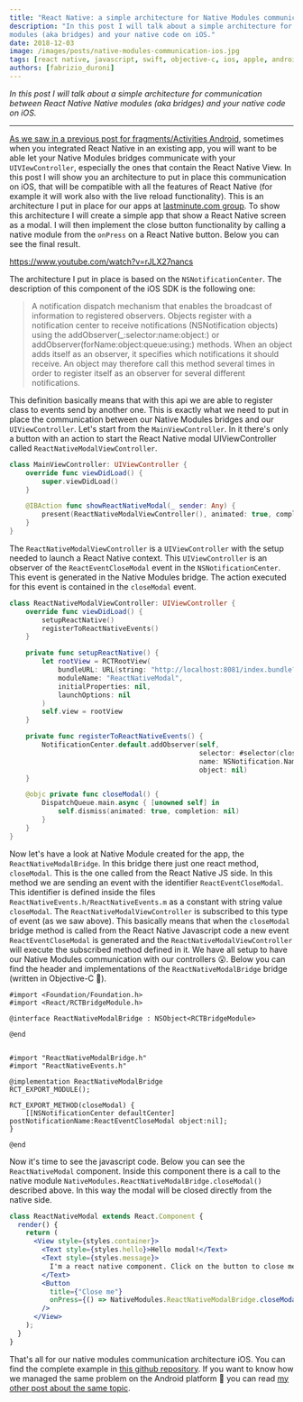 ```yaml
---
title: "React Native: a simple architecture for Native Modules communication with your UIViewController on iOS"
description: "In this post I will talk about a simple architecture for communication between React Native Native
modules (aka bridges) and your native code on iOS."
date: 2018-12-03
image: /images/posts/native-modules-communication-ios.jpg
tags: [react native, javascript, swift, objective-c, ios, apple, android, java, mobile application development]
authors: [fabrizio_duroni]
---
```


*In this post I will talk about a simple architecture for communication between React Native Native modules (aka
bridges) and your native code on iOS.*

---

[As we saw in a previous post for fragments/Activities Android](/2018/12/02/react-native-modules-bridge-communication-activitiy-fragment-android/), 
sometimes when you integrated React Native in an existing app, you will want to be able let your Native Modules
bridges communicate with your `UIVIewController`, especially the ones that contain the React Native View. In this post I
will show you an architecture to put in place this communication on iOS, that will be compatible with all the features
of React Native (for example it will work also with the live reload functionality). This is an architecture I put in
place for our apps at [lastminute.com group](https://lmgroup.lastminute.com/ "lastminute.com"). To show this
architecture I will create a simple app that show a React Native screen as a modal. I will then implement the close
button functionality by calling a native module from the `onPress` on a React Native button. Below you can see the final
result.

https://www.youtube.com/watch?v=rJLX27nancs

The architecture I put in place is based on the `NSNotificationCenter`. The description of this component of the iOS SDK
is the following one:

> A notification dispatch mechanism that enables the broadcast of information to registered observers. Objects register with a notification center to receive notifications (NSNotification objects) using the addObserver(_:selector:name:object:) or addObserver(forName:object:queue:using:) methods. When an object adds itself as an observer, it specifies which notifications it should receive. An object may therefore call this method several times in order to register itself as an observer for several different notifications.

This definition basically means that with this api we are able to register class to events send by another one. This is
exactly what we need to put in place the communication between our Native Modules bridges and our `UIViewController`.
Let's start from the `MainViewController`. In it there's only a button with an action to start the React Native modal
UIViewController called `ReactNativeModalViewController`.

 ```swift
 class MainViewController: UIViewController {
     override func viewDidLoad() {
         super.viewDidLoad()
     }

     @IBAction func showReactNativeModal(_ sender: Any) {
         present(ReactNativeModalViewController(), animated: true, completion: nil)
     }
 }
 ```

The `ReactNativeModalViewController` is a `UIViewController` with the setup needed to launch a React Native context.
This `UIViewController` is an observer of the `ReactEventCloseModal` event in the `NSNotificationCenter`. This event is
generated in the Native Modules bridge. The action executed for this event is contained in the `closeModal` event.

```swift
class ReactNativeModalViewController: UIViewController {
    override func viewDidLoad() {
        setupReactNative()
        registerToReactNativeEvents()
    }

    private func setupReactNative() {
        let rootView = RCTRootView(
            bundleURL: URL(string: "http://localhost:8081/index.bundle?platform=ios"),
            moduleName: "ReactNativeModal",
            initialProperties: nil,
            launchOptions: nil
        )
        self.view = rootView
    }

    private func registerToReactNativeEvents() {
        NotificationCenter.default.addObserver(self,
                                               selector: #selector(closeModal),
                                               name: NSNotification.Name(rawValue: ReactEventCloseModal),
                                               object: nil)
    }

    @objc private func closeModal() {
        DispatchQueue.main.async { [unowned self] in
            self.dismiss(animated: true, completion: nil)
        }
    }
}
```

Now let's have a look at Native Module created for the app, the `ReactNativeModalBridge`. In this bridge there just one
react method, `closeModal`. This is the one called from the React Native JS side. In this method we are sending an event
with the identifier `ReactEventCloseModal`. This identifier is defined inside the
files `ReactNativeEvents.h/ReactNativeEvents.m` as a constant with string value `closeModal`.
The `ReactNativeModalViewController` is subscribed to this type of event (as we saw above). This basically means that
when the `closeModal` bridge method is called from the React Native Javascript code a new event `ReactEventCloseModal`
is generated and the `ReactNativeModalViewController` will execute the subscribed method defined in it. We have all
setup to have our Native Modules communication with our controllers :open_mouth:. Below you can find the header and
implementations of the `ReactNativeModalBridge` bridge (written in Objective-C :sparkling_heart:).

```objective_c
#import <Foundation/Foundation.h>
#import <React/RCTBridgeModule.h>

@interface ReactNativeModalBridge : NSObject<RCTBridgeModule>

@end
  
  
#import "ReactNativeModalBridge.h"
#import "ReactNativeEvents.h"

@implementation ReactNativeModalBridge
RCT_EXPORT_MODULE();

RCT_EXPORT_METHOD(closeModal) {
    [[NSNotificationCenter defaultCenter] postNotificationName:ReactEventCloseModal object:nil];
}

@end
```

Now it's time to see the javascript code. Below you can see the `ReactNativeModal` component. Inside this component
there is a call to the native module `NativeModules.ReactNativeModalBridge.closeModal()` described above. In this way
the modal will be closed directly from the native side.

```jsx
class ReactNativeModal extends React.Component {
  render() {
    return (
      <View style={styles.container}>
        <Text style={styles.hello}>Hello modal!</Text>
        <Text style={styles.message}>
          I'm a react native component. Click on the button to close me using native function.
        </Text>
        <Button
          title={"Close me"}
          onPress={() => NativeModules.ReactNativeModalBridge.closeModal()}
        />
      </View>
    );
  }
}
```

That's all for our native modules communication architecture iOS. You can find the complete example
in [this github repository](https://github.com/chicio/React-Native-Native-Modules-Communication). If you want to know
how we managed the same problem on the Android platform :rocket: you can
read [my other post about the same topic](/2018/12/02/react-native-modules-bridge-communication-activitiy-fragment-android/).
